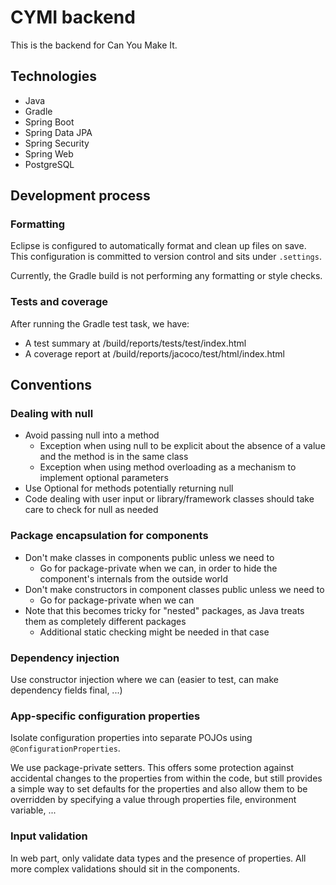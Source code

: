 # CYMI backend

This is the backend for Can You Make It.

## Technologies

-   Java
-   Gradle
-   Spring Boot
-   Spring Data JPA
-   Spring Security
-   Spring Web
-   PostgreSQL

## Development process

### Formatting

Eclipse is configured to automatically format and clean up files on save. This configuration is committed to version control and sits under `.settings`.

Currently, the Gradle build is not performing any formatting or style checks.

### Tests and coverage

After running the Gradle test task, we have:

-   A test summary at /build/reports/tests/test/index.html
-   A coverage report at /build/reports/jacoco/test/html/index.html

## Conventions

### Dealing with null

-   Avoid passing null into a method
    -   Exception when using null to be explicit about the absence of a value and the method is in the same class
    -   Exception when using method overloading as a mechanism to implement optional parameters
-   Use Optional for methods potentially returning null
-   Code dealing with user input or library/framework classes should take care to check for null as needed

### Package encapsulation for components

-   Don't make classes in components public unless we need to
    -   Go for package-private when we can, in order to hide the component's internals from the outside world
-   Don't make constructors in component classes public unless we need to
    -   Go for package-private when we can
-   Note that this becomes tricky for "nested" packages, as Java treats them as completely different packages
    -   Additional static checking might be needed in that case

### Dependency injection

Use constructor injection where we can (easier to test, can make dependency fields final, ...)

### App-specific configuration properties

Isolate configuration properties into separate POJOs using `@ConfigurationProperties`.

We use package-private setters. This offers some protection against accidental changes to the properties from within the code, but still provides a simple way to set defaults for the properties and also allow them to be overridden by specifying a value through properties file, environment variable, ...

### Input validation

In web part, only validate data types and the presence of properties. All more complex validations should sit in the components.
